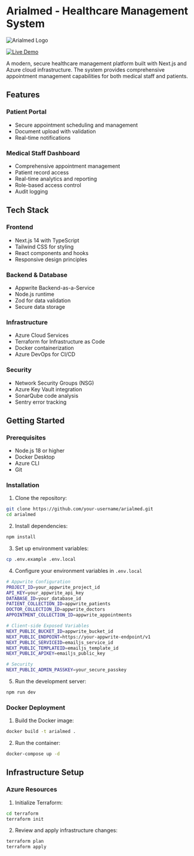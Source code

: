 # Arialmed - Healthcare Management System

![Arialmed Logo](public/logo.png)

[![Live Demo](https://img.shields.io/badge/Live_Demo-Arialmed-2ea44f)](https://arialmed.xyz)

A modern, secure healthcare management platform built with Next.js and Azure cloud infrastructure. The system provides comprehensive appointment management capabilities for both medical staff and patients.

## Features

### Patient Portal
- Secure appointment scheduling and management
- Document upload with validation
- Real-time notifications

### Medical Staff Dashboard
- Comprehensive appointment management
- Patient record access
- Real-time analytics and reporting
- Role-based access control
- Audit logging

## Tech Stack

### Frontend
- Next.js 14 with TypeScript
- Tailwind CSS for styling
- React components and hooks
- Responsive design principles

### Backend & Database
- Appwrite Backend-as-a-Service
- Node.js runtime
- Zod for data validation
- Secure data storage

### Infrastructure
- Azure Cloud Services
- Terraform for Infrastructure as Code
- Docker containerization
- Azure DevOps for CI/CD

### Security
- Network Security Groups (NSG)
- Azure Key Vault integration
- SonarQube code analysis
- Sentry error tracking

## Getting Started

### Prerequisites
- Node.js 18 or higher
- Docker Desktop
- Azure CLI
- Git

### Installation

1. Clone the repository:
```bash
git clone https://github.com/your-username/arialmed.git
cd arialmed
```

2. Install dependencies:
```bash
npm install
```

3. Set up environment variables:
```bash
cp .env.example .env.local
```

4. Configure your environment variables in `.env.local`
```bash
# Appwrite Configuration
PROJECT_ID=your_appwrite_project_id
API_KEY=your_appwrite_api_key
DATABASE_ID=your_database_id
PATIENT_COLLECTION_ID=appwrite_patients
DOCTOR_COLLECTION_ID=appwrite_doctors
APPOINTMENT_COLLECTION_ID=appwrite_appointments

# Client-side Exposed Variables
NEXT_PUBLIC_BUCKET_ID=appwrite_bucket_id
NEXT_PUBLIC_ENDPOINT=https://your-appwrite-endpoint/v1
NEXT_PUBLIC_SERVICEID=emailjs_service_id
NEXT_PUBLIC_TEMPLATEID=emailjs_template_id
NEXT_PUBLIC_APIKEY=emailjs_public_key

# Security
NEXT_PUBLIC_ADMIN_PASSKEY=your_secure_passkey
```

5. Run the development server:
```bash
npm run dev

```

### Docker Deployment

1. Build the Docker image:
```bash
docker build -t arialmed .
```

2. Run the container:
```bash
docker-compose up -d
```

## Infrastructure Setup

### Azure Resources
1. Initialize Terraform:
```bash
cd terraform
terraform init
```

2. Review and apply infrastructure changes:
```bash
terraform plan
terraform apply
```

